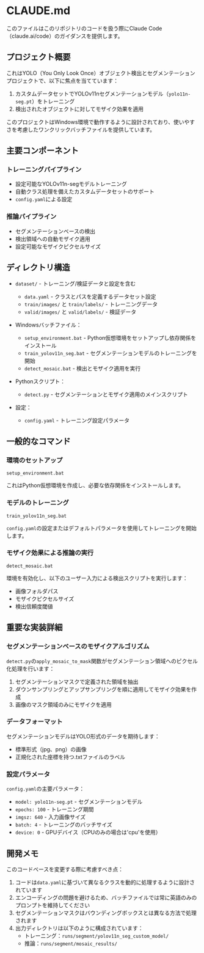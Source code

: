 # CLAUDE.md

このファイルはこのリポジトリのコードを扱う際にClaude Code（claude.ai/code）のガイダンスを提供します。

## プロジェクト概要

これはYOLO（You Only Look Once）オブジェクト検出とセグメンテーションプロジェクトで、以下に焦点を当てています：

1. カスタムデータセットでYOLOv11nセグメンテーションモデル（`yolo11n-seg.pt`）をトレーニング
2. 検出されたオブジェクトに対してモザイク効果を適用

このプロジェクトはWindows環境で動作するように設計されており、使いやすさを考慮したワンクリックバッチファイルを提供しています。

## 主要コンポーネント

### トレーニングパイプライン
- 設定可能なYOLOv11n-segモデルトレーニング
- 自動クラス処理を備えたカスタムデータセットのサポート
- `config.yaml`による設定

### 推論パイプライン
- セグメンテーションベースの検出
- 検出領域への自動モザイク適用
- 設定可能なモザイクピクセルサイズ

## ディレクトリ構造

- `dataset/` - トレーニング/検証データと設定を含む
  - `data.yaml` - クラスとパスを定義するデータセット設定
  - `train/images/` と `train/labels/` - トレーニングデータ
  - `valid/images/` と `valid/labels/` - 検証データ

- Windowsバッチファイル：
  - `setup_environment.bat` - Python仮想環境をセットアップし依存関係をインストール
  - `train_yolov11n_seg.bat` - セグメンテーションモデルのトレーニングを開始
  - `detect_mosaic.bat` - 検出とモザイク適用を実行

- Pythonスクリプト：
  - `detect.py` - セグメンテーションとモザイク適用のメインスクリプト

- 設定：
  - `config.yaml` - トレーニング設定パラメータ

## 一般的なコマンド

### 環境のセットアップ
```
setup_environment.bat
```
これはPython仮想環境を作成し、必要な依存関係をインストールします。

### モデルのトレーニング
```
train_yolov11n_seg.bat
```
`config.yaml`の設定またはデフォルトパラメータを使用してトレーニングを開始します。

### モザイク効果による推論の実行
```
detect_mosaic.bat
```
環境を有効化し、以下のユーザー入力による検出スクリプトを実行します：
- 画像フォルダパス
- モザイクピクセルサイズ
- 検出信頼度閾値

## 重要な実装詳細

### セグメンテーションベースのモザイクアルゴリズム
`detect.py`の`apply_mosaic_to_mask`関数がセグメンテーション領域へのピクセル化処理を行います：
1. セグメンテーションマスクで定義された領域を抽出
2. ダウンサンプリングとアップサンプリングを順に適用してモザイク効果を作成
3. 画像のマスク領域のみにモザイクを適用

### データフォーマット
セグメンテーションモデルはYOLO形式のデータを期待します：
- 標準形式（jpg、png）の画像
- 正規化された座標を持つ.txtファイルのラベル

### 設定パラメータ
`config.yaml`の主要パラメータ：
- `model: yolo11n-seg.pt` - セグメンテーションモデル
- `epochs: 100` - トレーニング期間
- `imgsz: 640` - 入力画像サイズ
- `batch: 4` - トレーニングのバッチサイズ
- `device: 0` - GPUデバイス（CPUのみの場合は'cpu'を使用）

## 開発メモ

このコードベースを変更する際に考慮すべき点：

1. コードは`data.yaml`に基づいて異なるクラスを動的に処理するように設計されています
2. エンコーディングの問題を避けるため、バッチファイルでは常に英語のみのプロンプトを維持してください
3. セグメンテーションマスクはバウンディングボックスとは異なる方法で処理されます
4. 出力ディレクトリは以下のように構成されています：
   - トレーニング：`runs/segment/yolov11n_seg_custom_model/`
   - 推論：`runs/segment/mosaic_results/`